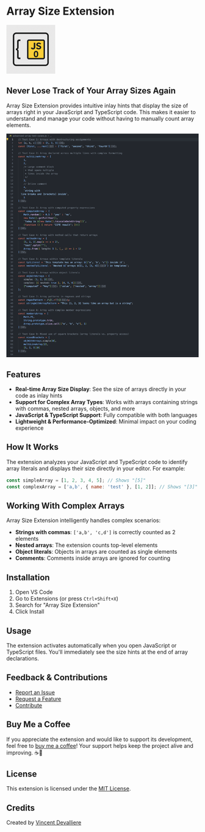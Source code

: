# Array Size Extension

<img src="https://raw.githubusercontent.com/VincentBoillotDevalliere/array-manager-extension/master/assets/icon.png" alt="Array Size Extension Logo" width="128" height="128">

## Never Lose Track of Your Array Sizes Again

Array Size Extension provides intuitive inlay hints that display the size of arrays right in your JavaScript and TypeScript code. This makes it easier to understand and manage your code without having to manually count array elements.

<img src="https://raw.githubusercontent.com/VincentBoillotDevalliere/array-manager-extension/master/assets/demo-screenshot.png" alt="Demo Screenshot" width="700">

## Features

- **Real-time Array Size Display**: See the size of arrays directly in your code as inlay hints
- **Support for Complex Array Types**: Works with arrays containing strings with commas, nested arrays, objects, and more
- **JavaScript & TypeScript Support**: Fully compatible with both languages
- **Lightweight & Performance-Optimized**: Minimal impact on your coding experience

## How It Works

The extension analyzes your JavaScript and TypeScript code to identify array literals and displays their size directly in your editor. For example:

```javascript
const simpleArray = [1, 2, 3, 4, 5]; // Shows "[5]"
const complexArray = ['a,b', { name: 'test' }, [1, 2]]; // Shows "[3]"
```

## Working With Complex Arrays

Array Size Extension intelligently handles complex scenarios:

- **Strings with commas**: `['a,b', 'c,d']` is correctly counted as 2 elements
- **Nested arrays**: The extension counts top-level elements
- **Object literals**: Objects in arrays are counted as single elements
- **Comments**: Comments inside arrays are ignored for counting

## Installation

1. Open VS Code
2. Go to Extensions (or press `Ctrl+Shift+X`)
3. Search for "Array Size Extension"
4. Click Install

## Usage

The extension activates automatically when you open JavaScript or TypeScript files. You'll immediately see the size hints at the end of array declarations.

## Feedback & Contributions

- [Report an Issue](https://github.com/VincentBoillotDevalliere/array-size-extension/issues)
- [Request a Feature](https://github.com/VincentBoillotDevalliere/array-size-extension/issues)
- [Contribute](https://github.com/VincentBoillotDevalliere/array-size-extension)

## Buy Me a Coffee
If you appreciate the extension and would like to support its development, feel free to [buy me a coffee](https://buymeacoffee.com/vincentboillotdevalliere)! Your support helps keep the project alive and improving. ☕💖


## License

This extension is licensed under the [MIT License](LICENSE).

## Credits

Created by [Vincent Devalliere](https://github.com/VincentBoillotDevalliere)